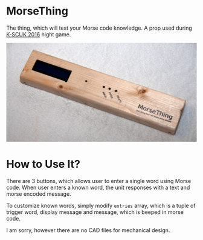 # MorseThing

The thing, which will test your Morse code knowledge. A prop used during [K-SCUK
2016](http://kscuk.fi.muni.cz/) night game.

![MorseThing](preview.jpg)

# How to Use It?

There are 3 buttons, which allows user to enter a single word using Morse code.
When user enters a known word, the unit responses with a text and morse encoded
message.

To customize known words, simply modify `entries` array, which is a tuple of
trigger word, display message and message, which is beeped in morse code.

I am sorry, however there are no CAD files for mechanical design.

